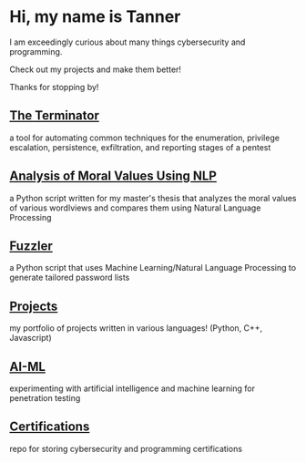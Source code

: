 # Hi, my name is Tanner

I am exceedingly curious about many things cybersecurity and programming.

Check out my projects and make them better!

Thanks for stopping by!

## [The Terminator](https://github.com/suffs811/the-terminator)
a tool for automating common techniques for the enumeration, privilege escalation, persistence, exfiltration, and reporting stages of a pentest

## [Analysis of Moral Values Using NLP](https://github.com/suffs811/pluralism-thesis)
a Python script written for my master's thesis that analyzes the moral values of various wordlviews and compares them using Natural Language Processing

## [Fuzzler](https://github.com/suffs811/fuzzler)
a Python script that uses Machine Learning/Natural Language Processing to generate tailored password lists

## [Projects](https://github.com/suffs811/projects)
my portfolio of projects written in various languages! (Python, C++, Javascript)

## [AI-ML](https://github.com/suffs811/AI-ML)
experimenting with artificial intelligence and machine learning for penetration testing

## [Certifications](https://github.com/suffs811/certifications)
repo for storing cybersecurity and programming certifications
